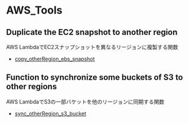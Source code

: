 # AWS_Tools

## Duplicate the EC2 snapshot to another region
AWS LambdaでEC2スナップショットを異なるリージョンに複製する関数

* [copy\_otherRegion\_ebs\_snapshot](https://github.com/shishi1984pv/aws_tools/tree/master/lambda/copy_otherRegion_ebs_snapshot)

## Function to synchronize some buckets of S3 to other regions
AWS LambdaでS3の一部バケットを他のリージョンに同期する関数

* [sync\_otherRegion\_s3\_bucket](https://github.com/shishi1984pv/aws_tools/tree/master/lambda/sync_otherRegion_s3_bucket)
